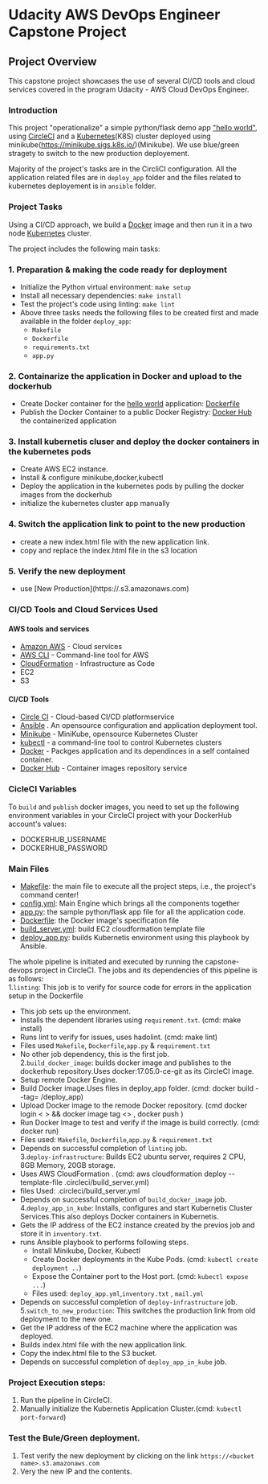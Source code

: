 # Udacity AWS DevOps Engineer Capstone Project


## Project Overview

This capstone project showcases the use of several CI/CD tools and cloud services covered in the program Udacity - AWS Cloud DevOps Engineer.

### Introduction

This project "operationalize" a simple python/flask
demo app ["hello world"](./deploy_app/app.py), using [CircleCI](https://www.circleci.com) and
 a [Kubernetes](https://kubernetes.io/)(K8S) cluster deployed using minikube(https://minikube.sigs.k8s.io/)(Minikube).
 We use blue/green stragety to switch to the new production deployement.

Majority of the project's tasks are in the CircliCI configuration. All the application related files are in `deploy_app` folder and 
the files related to kubernetes deployement is in `ansible` folder.


### Project Tasks

Using a CI/CD approach, we build a [Docker](https://www.docker.com/resources/what-container) image and then run it in a two node [Kubernetes](https://kubernetes.io/) cluster.

The project includes the following main tasks:
### 1. Preparation & making the code ready for deployment
* Initialize the Python virtual environment:  `make setup`
* Install all necessary dependencies:  `make install`
* Test the project's code using linting:  `make lint`
* Above three tasks needs the following files to be created first and made available in the folder `deploy_app`:  
    - `Makefile`   
    - `Dockerfile`  
    - `requirements.txt`  
    - `app.py`  
### 2. Containarize the application  in Docker and upload to the dockerhub         
* Create Docker container for the [hello world](/deploy_app/app.py) application: [Dockerfile](deploy_app/Dockerfile)
* Publish the Docker Container to a public Docker Registry:
 [Docker Hub](https://hub.docker.com/repository/docker/pramation/capstoneproj) the containerized application
### 3. Install kubernetis cluser and deploy the docker containers in the kubernetes pods 
* Create AWS EC2 instance.
* Install & configure minikube,docker,kubectl
* Deploy the application in the kubernetes pods by pulling the docker images from the dockerhub
* initialize the kubernetes cluster app manually
### 4. Switch the application link to point to the new production
* create a new index.html file with the new application link.
* copy and replace the index.html file in the s3 location
### 5. Verify the new deployment
* use [New Production](https://<bucket name>.s3.amazonaws.com)

### CI/CD Tools and Cloud Services Used
 #### AWS tools and services
* [Amazon AWS](https://aws.amazon.com/) - Cloud services      
* [AWS CLI](https://aws.amazon.com/cli/) - Command-line tool for AWS   
* [CloudFormation](https://aws.amazon.com/cloudformation/) - Infrastructure as Code  
* EC2  
* S3  
     
     
     
 #### CI/CD Tools
* [Circle CI](https://www.circleci.com) - Cloud-based CI/CD platformservice
* [Ansible](https://www.ansible.com/) . An opensource configuration and application deployment tool.
* [Minikube](https://minikube.sigs.k8s.io) -  MiniKube, opensource Kubernetes Cluster
* [kubectl](https://kubernetes.io/docs/reference/kubectl/) - a command-line tool to control Kubernetes clusters
* [Docker](https://www.docker.com/) - Packges application and its dependinces in a self contained container.
* [Docker Hub](https://hub.docker.com/repository/docker/pramation/capstoneproj) - Container images repository service

### CicleCI Variables

  To `build` and `publish` docker images, you need to set up the following environment
  variables in your CircleCI project with your DockerHub account's values:

* DOCKERHUB_USERNAME
* DOCKERHUB_PASSWORD
  
### Main Files

* [Makefile](./deploy_app/Makefile): the main file to execute all the project steps, i.e., the project's command center!
* [config.yml](.circleci/config.yml): Main Engine which brings all the components together
* [app.py](./deploy_app/app.py): the sample python/flask app file for all the application code.
* [Dockerfile](./hello_app/Dockerfile): the Docker image's specification file
* [build_server.yml](.circleci/build_server.yml): build EC2 cloudformation template file
* [deploy_app.py](./circleci/ansible/deploy_app.yml): builds Kubernetis environment using this playbook by Ansible.

The whole pipeline is initiated and executed by running the capstone-devops project in CircleCI.  The jobs and its dependencies of this pipeline is as follows:  
1.`linting`: This job is to verify for source code for errors in the application setup in the Dockerfile  
* This job sets up the environment.  
* Installs the dependent libraries using `requirement.txt`. (cmd: make install)  
* Runs lint to verify for issues, uses hadolint. (cmd: make lint)  
* Files used `Makefile`, `Dockerfile`,`app.py` & `requirement.txt`  
* No other job dependency, this is the first job.  
2.`build_docker_image`: builds docker image and publishes to the dockerhub repository.Uses docker:17.05.0-ce-git as its CircleCI image.  
* Setup remote Docker Engine.  
* Build Docker image.Uses files in deploy_app folder. (cmd: docker build --tag=<tag> <path>/deploy_app)  
* Upload Docker image to the remode Docker repository. (cmd docker login <  > && docker image tag <> , docker push )  
* Run Docker Image to test and verify if the image is build correctly. (cmd: docker run)  
* Files used: `Makefile`, `Dockerfile`,`app.py` & `requirement.txt`  
* Depends on successful completion of `linting` job.  
3.`deploy-infrastructure`: Builds EC2 ubuntu server, requires 2 CPU, 8GB Memory, 20GB storage.  
* Uses AWS CloudFormation . (cmd: aws cloudformation deploy --template-file .circleci/build_server.yml)  
* files Used: .circleci/build_server.yml  
* Depends on successful completion of `build_docker_image` job.  
4.`deploy_app_in_kube`: Installs, configures and start Kubernetis Cluster Services.This also deploys Docker containers in Kubernetis.  
 * Gets the IP address of the EC2 instance created by the previos job and store it in `inventory.txt`.  
 * runs Ansible playbook to performs following steps.  
   * Install Minikube, Docker, Kubectl  
   * Create Docker deployments in the Kube Pods. (cmd: `kubectl create deployment ..`)  
   * Expose the Container port to the Host port. (cmd: `kubectl expose ...`)  
   * Files used: `deploy_app.yml`,`inventory.txt` , `mail.yml`  
  * Depends on successful completion of `deploy-infrastructure` job.  
5.`switch_to_new_production`: This switches the production link from old deployment to the new one.  
 * Get the IP address of the EC2 machine where the application was deployed.  
 * Builds index.html file with the new application link.  
 * Copy the index.html file to the S3 bucket.  
 * Depends on successful completion of `deploy_app_in_kube` job.  
  
### Project Execution steps:  
   1. Run the pipeline in CircleCI.  
   2. Manually initialize the Kubernetis Application Cluster.(cmd: `kubectl port-forward`)  
### Test the Bule/Green deployment.  
   1. Test verify the new deployment by clicking on the link `https://<bucket name>.s3.amazonaws.com`  
   2. Very the new IP and the contents.  
    
 
